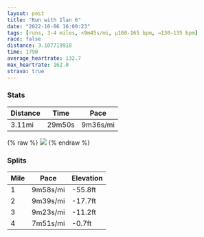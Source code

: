 ```yaml
---
layout: post
title: "Run with Ilan 6"
date: "2022-10-06 16:00:23"
tags: [runs, 3-4 miles, <9m45s/mi, μ160-165 bpm, →130-135 bpm]
race: false
distance: 3.107719918
time: 1790
average_heartrate: 132.7
max_heartrate: 162.0
strava: true
---
```


### Stats

| Distance | Time | Pace |
|----------|------|------|
|3.11mi|29m50s|9m36s/mi|

{% raw %}
<img src='https://maps.googleapis.com/maps/api/staticmap?maptype=roadmap&path=enc:_gwwFvrsbMAHIP^`B?l@FV@LI^e@f@Y`@s@l@Yh@Sv@KTy@rBMJGN?LJ`@\D`@Nh@h@t@j@b@d@d@\Z^JBn@v@_@`AQp@Ob@U~@A\I`@IVU`@AD_@x@YlA?LNZXXj@^QQo@WKR@TANQ`@ARfAx@tBjA|AdAfB|@NLr@b@bAv@\Td@Ld@V`@n@^TtBh@n@H\Pj@P`AP`@Lt@^~@XtAXTJBFAJYx@qAvE@LFBNCVUPc@h@uBf@iDRSVNZ^Nb@FZ?RPb@VP~@RnA`@XZDrAAl@FrANPRAF]XuHFoAFYV@`@Rf@LX?BA`BPLN^Pd@AVDCX@ZDHLCRKp@EjAAf@NAMAz@MnDSnDBR`AIDUBe@F_DRkDDI?KBGHCn@FJEDI@}@H{AGOMS[O]AWK[G}BsAe@Oc@K]Ea@LYA_@EK@e@Sm@Ke@WII[Gg@EIJe@z@_@`@O`@C\?n@CNGFY@c@JYNk@j@WCUSa@Qi@KsBA}BFUKeAYc@UcAYu@YgE{@a@Wc@k@{Aw@wA{@_@_@gAu@US]M{@k@{@e@s@g@qAw@wCuB&key=AIzaSyC1MId7bFpkLXNAaYhBSTb8jLyiSqzbDtM&size=800x800&markers=color:yellow|label:S|40.75648,-73.9974&markers=color:green|label:F|40.757590000000015,-74.00490999999991'>
{% endraw %}

### Splits

| Mile | Pace | Elevation |
|------|------|-----------|
|1|9m58s/mi|-55.8ft|
|2|9m39s/mi|-17.7ft|
|3|9m23s/mi|-11.2ft|
|4|7m51s/mi|-0.7ft|
